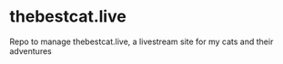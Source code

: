 # thebestcat.live
Repo to manage thebestcat.live, a livestream site for my cats and their adventures 
